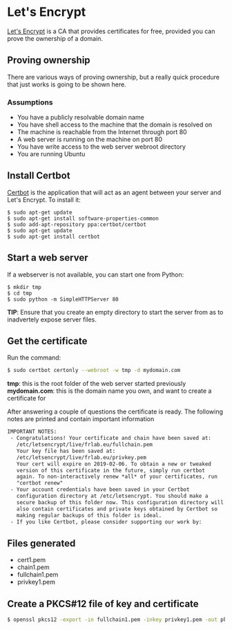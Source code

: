 # Let's Encrypt

[Let's Encrypt](https://letsencrypt.org/) is a CA that provides certificates for free, provided you can
prove the ownership of a domain.

## Proving ownership

There are various ways of proving ownership, but a really quick procedure that just works is going to be shown here.

### Assumptions

* You have a publicly resolvable domain name
* You have shell access to the machine that the domain is resolved on
* The machine is reachable from the Internet through port 80
* A web server is running on the machine on port 80
* You have write access to the web server webroot directory
* You are running Ubuntu

## Install Certbot

[Certbot](https://certbot.eff.org/) is the application that will act as an agent between your server and Let's Encrypt. To install it:

```
$ sudo apt-get update
$ sudo apt-get install software-properties-common
$ sudo add-apt-repository ppa:certbot/certbot
$ sudo apt-get update
$ sudo apt-get install certbot
```

## Start a web server

If a webserver is not available, you can start one from Python:

```
$ mkdir tmp
$ cd tmp
$ sudo python -m SimpleHTTPServer 80
```
**TIP**: Ensure that you create an empty directory to start the server from as to inadvertely expose server files.

## Get the certificate

Run the command:

```bash
$ sudo certbot certonly --webroot -w tmp -d mydomain.com
```

**tmp**: this is the root folder of the web server started previously
**mydomain.com**: this is the domain name you own, and want to create a certificate for

After answering a couple of questions the certificate is ready. The following notes are printed and contain important information

```txt
IMPORTANT NOTES:
 - Congratulations! Your certificate and chain have been saved at:
   /etc/letsencrypt/live/frlab.eu/fullchain.pem
   Your key file has been saved at:
   /etc/letsencrypt/live/frlab.eu/privkey.pem
   Your cert will expire on 2019-02-06. To obtain a new or tweaked
   version of this certificate in the future, simply run certbot
   again. To non-interactively renew *all* of your certificates, run
   "certbot renew"
 - Your account credentials have been saved in your Certbot
   configuration directory at /etc/letsencrypt. You should make a
   secure backup of this folder now. This configuration directory will
   also contain certificates and private keys obtained by Certbot so
   making regular backups of this folder is ideal.
 - If you like Certbot, please consider supporting our work by:
```

## Files generated

* cert1.pem
* chain1.pem
* fullchain1.pem
* privkey1.pem

## Create a PKCS#12 file of key and certificate

```bash
$ openssl pkcs12 -export -in fullchain1.pem -inkey privkey1.pem -out pkcs.p12 -name mydomain
```

